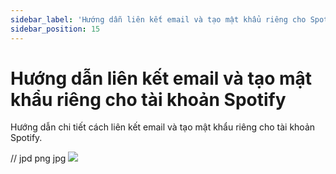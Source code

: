 ```yaml
---
sidebar_label: 'Hướng dẫn liên kết email và tạo mật khẩu riêng cho Spotify'
sidebar_position: 15
---
```


# Hướng dẫn liên kết email và tạo mật khẩu riêng cho tài khoản Spotify

Hướng dẫn chi tiết cách liên kết email và tạo mật khẩu riêng cho tài khoản Spotify.

// jpd png jpg
![](/anhminhoa/2-Logo-Savina.jpg)

